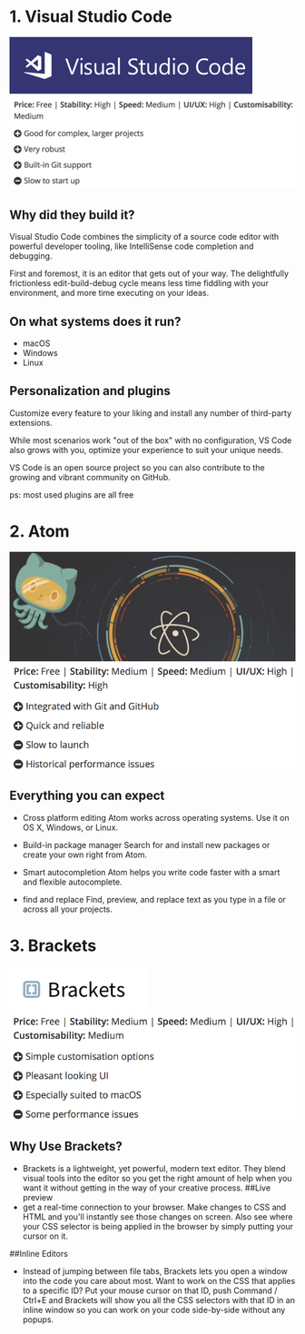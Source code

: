 # 1. Visual Studio Code
![Visual studio code logo](screenshot1.png)
![Visual studio + and -](screenshot2.png)
## Why did they build it?
Visual Studio Code combines the simplicity of a source code editor with powerful developer tooling, like IntelliSense code completion and debugging.

First and foremost, it is an editor that gets out of your way. The delightfully frictionless edit-build-debug cycle means less time fiddling with your environment, and more time executing on your ideas.

## On what systems does it run?
* macOS
* Windows 
* Linux

## Personalization and plugins 
Customize every feature to your liking and install any number of third-party extensions. 

While most scenarios work "out of the box" with no configuration, VS Code also grows with you, optimize your experience to suit your unique needs. 

VS Code is an open source project so you can also contribute to the growing and vibrant community on GitHub.

ps: most used plugins are all free 

# 2. Atom 
![Atom logo](screenshot3.png)
![Atom + and -](screenshot4.png)

## Everything you can expect
* Cross platform editing
    Atom works across operating systems. Use it on OS X, Windows, or Linux.

* Build-in package manager
    Search for and install new packages or create your own right from Atom.

* Smart autocompletion
    Atom helps you write code faster with a smart and flexible autocomplete.

* find and replace
    Find, preview, and replace text as you type in a file or across all your projects.

# 3. Brackets
![Brackets logo](screenshot5.png)
![Brackets + and -](screenshot6.png)
## Why Use Brackets?

* Brackets is a lightweight, yet powerful, modern text editor. They blend visual tools into the editor so you get the right amount of help when you want it without getting in the way of your creative process. 
##Live preview
* get a real-time connection to your browser. Make changes to CSS and HTML and you'll instantly see those changes on screen. 
Also see where your CSS selector is being applied in the browser by simply putting your cursor on it. 

##Inline Editors
* Instead of jumping between file tabs, Brackets lets you open a window into the code you care about most. 
Want to work on the CSS that applies to a specific ID? Put your mouse cursor on that ID, push Command / Ctrl+E and Brackets will show
 you all the CSS selectors with that ID in an inline window so you can work on your code side-by-side without any popups.